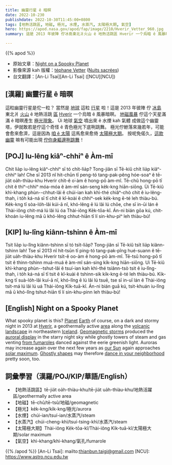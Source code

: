 ```yaml
---
title: 幽靈行星 ê 暗暝
date: 2022-10-230
publishdate: 2022-10-30T11:45:00+0800
tags: [地熱活跳區, 地磁, 極光, 水煙, 水蒸汽, 太陽極大期, 氣空]
hero: https://apod.nasa.gov/apod/fap/image/2210/Hverir_Vetter_960.jpg
summary: 這是 2013 年彼陣 佇冰島東北爿火山 ê 地熱活跳區 Hverir 一个烏暗 ê 風暴暗暝。

---
```


{{% apod %}}

- 原始文章：[Night on a Spooky Planet](https://apod.nasa.gov/apod/ap221030.html)
- 影像來源 kah 版權：[téphane Vetter](https://www.facebook.com/stephane.vetter.nuitsacrees) ([Nuits sacrées](http://www.nuitsacrees.fr/))
- 台文翻譯：[An-Li Tsai][An-Li Tsai] ([NCU][NCU])

## [漢羅] 幽靈行星 ê 暗暝
這粒幽靈行星是佗一粒？
當然是 [地球][Earth] 這粒 [行星][Planet] 啦！這是 2013 年彼陣 佇 [冰島][Iceland] 東北爿 [火山][volcanic landscape] ê 地熱活跳 [區][area] [Hverir][Hverir] 一个烏暗 ê 風暴暗暝。
[地磁風暴][Geomagnetic storms] 佇這个天星滿滿 ê 暗暝產生 [極光現象][auroral display t]。
Ùi 地球 [氣空][from fumaroles] 噴出來 ê 水煙 kah 氣體 成做這个幽靈塔，伊就敢若是佇這个奇怪 ê 青色極光下底咧跳舞。
極光佇紲落來幾若年，可能會愈來愈濟，這是因為 [咱 ê 太陽][our Sun] 這馬愈來愈倚 [太陽極大期][solar maximum]。
按呢免偌久，[這款幽靈][Ghostly shapes] 嘛有可能出現 [佇你身軀邊咧跳舞][dance in your neighborhood]！

## [POJ] Iu-lêng kiâⁿ-chhiⁿ ê Àm-mî
Chit lia̍p iu-lêng kiâⁿ-chhiⁿ sī tó chi̍t-lia̍p?
Tong-jiân sī Tē-kiû chi̍t lia̍p kiâⁿ-chhiⁿ lah!
Che sī 2013 nî hit-chūn tī peng-tó tang-pak-pêng hóe-soaⁿ ê tē-jia̍t oa̍h-thiàu-khu Hverir chi̍t-ê o͘-àm ê hong-pō àm-mî.
Tē-chû hong-pō tī chit ê thiⁿ-chhiⁿ móa-móa ê àm-mî sán-seng ke̍k-kng hiān-siōng.
Ùi Tē-kiû khì-khang phùn--chhut-lâi ê chúi-ian kah khì-thé chiâⁿ-chò chit ê iu-lêng-thah, i to̍h ká-ná sī tī chit ê kî-koài ê chhiⁿ-sek ke̍k-kng ē-té leh thiàu-bú.
Ke̍k-kng tī sòa-lo̍h-lâi kúi-ā nî, khó-lêng ē lú lâi lú chōe, che sī in-ūi lán ê Thài-iông chit-má lú lâi lú óa Thài-iông Ke̍k-tōa-kî.
Án-ni bián gōa kú, chit-khoán iu-lêng mā ū khó-lêng chhut-hiān tī lí sin-khu-piⁿ leh thiàu-bú!


## [KIP] Iu-lîng kiânn-tshinn ê Àm-mî
Tsit lia̍p iu-lîng kiânn-tshinn sī tó tsi̍t-lia̍p?
Tong-jiân sī Tē-kiû tsi̍t lia̍p kiânn-tshinn lah!
Tse sī 2013 nî hit-tsūn tī ping-tó tang-pak-pîng hué-suann ê tē-jia̍t ua̍h-thiàu-khu Hverir tsi̍t-ê oo-àm ê hong-pō àm-mî.
Tē-tsû hong-pō tī tsit ê thinn-tshinn muá-muá ê àm-mî sán-sing ki̍k-kng hiān-siōng.
Uì Tē-kiû khì-khang phùn--tshut-lâi ê tsuí-ian kah khì-thé tsiânn-tsò tsit ê iu-lîng-thah, i to̍h ká-ná sī tī tsit ê kî-kuài ê tshinn-sik ki̍k-kng ē-té leh thiàu-bú.
Ki̍k-kng tī suà-lo̍h-lâi kuí-ā nî, khó-lîng ē lú lâi lú tsuē, tse sī in-uī lán ê Thài-iông tsit-má lú lâi lú uá Thài-iông Ki̍k-tuā-kî.
Án-ni bián guā kú, tsit-khuán iu-lîng mā ū khó-lîng tshut-hiān tī lí sin-khu-pinn leh thiàu-bú!

## [English] Night on a Spooky Planet
What spooky planet is this?
[Planet][Planet] [Earth][Earth] of course, on a dark and stormy night in 2013 at [Hverir][Hverir], a geothermally active [area][area] along the [volcanic landscape][volcanic landscape] in northeastern [Iceland][Iceland].
[Geomagnetic storms][Geomagnetic storms] produced the [auroral display][auroral display e] in the starry night sky while ghostly towers of steam and gas venting [from fumaroles][from fumaroles] danced against the eerie greenish light.
Auroras may increase again over the next few years as [our Sun][our Sun] again approaches [solar maximum][solar maximum].
[Ghostly shapes][Ghostly shapes] may therefore [dance in your neighborhood][dance in your neighborhood] pretty soon, too.


## 詞彙學習（漢羅/POJ/KIP/華語/English）
- 【地熱活跳區】tē-jia̍t oa̍h-thiàu-khu/tē-jia̍t ua̍h-thiàu-khu/地熱活躍區/geothermally active area
- 【地磁】tē-chû/tē-tsû/地磁/geomagnetic
- 【極光】ke̍k-kng/ki̍k-kng/極光/aurora
- 【水煙】chúi-ian/tsuí-ian/水蒸汽/steam
- 【水蒸汽】chúi-cheng-khì/tsuí-tsing-khì/水蒸汽/steam
- 【太陽極大期】Thài-iông Ke̍k-tōa-kî/Thài-iông Ki̍k-tuā-kî/太陽極大期/solar maximum
- 【氣空】khì-khang/khì-khang/氣孔/fumarole


{{% /apod %}}
[An-Li Tsai]: mailto:thianbun.taigi@gmail.com
[NCU]: https://www.astro.ncu.edu.tw

[copyright]: https://apod.nasa.gov/apod/fap/lib/about_apod.html#srapply
[License]: https://creativecommons.org/licenses/by/2.0/

[Planet]:https://apod.nasa.gov/apod/ap150906.html
[Earth]:https://solarsystem.nasa.gov/planets/earth
[Hverir]:https://youtu.be/oWjdXf67dLQ
[area]:https://guidetoiceland.is/travel-iceland/drive/namafjall-geothermal-area
[volcanic landscape]:https://en.wikipedia.org/wiki/Krafla
[Iceland]:https://en.wikipedia.org/wiki/Iceland
[Geomagnetic storms]:https://www.jpl.nasa.gov/infographics/geomagnetic-storms-source-and-impact
[auroral display e]:https://apod.nasa.gov/apod/ap211213.html
[auroral display t]:https://apod.tw/daily/20211213/
[from fumaroles]:http://www.youtube.com/watch?v=kuvwttCMB-A
[our Sun]:https://solarsystem.nasa.gov/solar-system/sun/in-depth/
[solar maximum]:https://en.wikipedia.org/wiki/Solar_maximum
[Ghostly shapes]:https://apod.nasa.gov/ap191027.html
[dance in your neighborhood]:https://apod.nasa.gov/apod/ap200614.html



